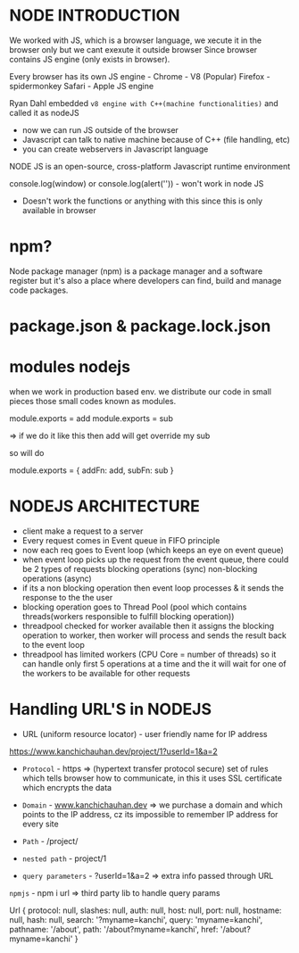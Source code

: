 # NODE INTRODUCTION

We worked with JS, which is a browser language, we xecute it in the browser only but we cant exexute it outside browser
Since browser contains JS engine (only exists in browser).

Every browser has its own JS engine - 
Chrome - V8 (Popular)
Firefox - spidermonkey
Safari - Apple JS engine

Ryan Dahl embedded `v8 engine with C++(machine functionalities)` and called it as nodeJS
- now we can run JS outside of the browser
- Javascript can talk to native machine because of C++ (file handling, etc)
- you can create webservers in Javascript language

NODE JS is an open-source, cross-platform Javascript runtime environment

console.log(window) or console.log(alert('')) - won't work in node JS

- Doesn't work the functions or anything with this since this is only available in browser

# npm?

Node package manager (npm) is a package manager and a software register but it's also a place where developers can find, build and manage code packages. 

# package.json & package.lock.json

# modules nodejs

when we work in production based env. we distribute our code in small pieces
those small codes known as modules.

module.exports = add
module.exports = sub

=> if we do it like this then add will get override my sub

so will do

module.exports = {
    addFn: add,
    subFn: sub
}

# NODEJS ARCHITECTURE

- client make a request to a server
- Every request comes in Event queue in FIFO principle
- now each req goes to Event loop (which keeps an eye on event queue)
- when event loop picks up the request from the event queue, there could be 2 types of requests 
    blocking operations (sync)
    non-blocking operations (async)
- if its a non blocking operation then event loop processes & it sends the response to the the user
- blocking operation goes to Thread Pool (pool which contains threads(workers responsible to fulfill blocking operation))
- threadpool checked for worker available then it assigns the blocking operation to worker, then worker will process and sends the result back to the event loop
- threadpool has limited workers (CPU Core = number of threads) so it can handle only first 5 operations at a time and the it will wait for one of the workers to be available for other requests

# Handling URL'S in NODEJS

- URL (uniform resource locator) - user friendly name for IP address

https://www.kanchichauhan.dev/project/1?userId=1&a=2

- `Protocol` - https => (hypertext transfer protocol secure) set of rules which tells browser how to communicate, in this  it uses SSL certificate which encrypts the data

- `Domain` - www.kanchichauhan.dev => we purchase a domain and which points to the IP address, cz its impossible to remember IP address for every site

- `Path` - /project/
- `nested path` - project/1
- `query parameters` - ?userId=1&a=2 => extra info passed through URL

`npmjs` - npm i url => third party lib to handle query params

Url {
  protocol: null,
  slashes: null,
  auth: null,
  host: null,
  port: null,
  hostname: null,
  hash: null,
  search: '?myname=kanchi',
  query: 'myname=kanchi',
  pathname: '/about',
  path: '/about?myname=kanchi',
  href: '/about?myname=kanchi'
}